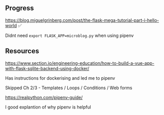 

## Progress

https://blog.miguelgrinberg.com/post/the-flask-mega-tutorial-part-i-hello-world ✅

Didnt need `export FLASK_APP=microblog.py` when using pipenv





## Resources

https://www.section.io/engineering-education/how-to-build-a-vue-app-with-flask-sqlite-backend-using-docker/

Has instructions for dockerising and led me to pipenv



Skipped Ch 2/3 - Templates / Loops / Conditions / Web forms


https://realpython.com/pipenv-guide/

I good explantion of why pipenv is helpful